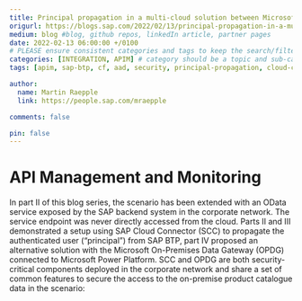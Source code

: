 ```yaml
---
title: Principal propagation in a multi-cloud solution between Microsoft Azure and SAP Business Technology Platform (BTP), Part V - Production readiness with unified API- and infrastructure management
origurl: https://blogs.sap.com/2022/02/13/principal-propagation-in-a-multi-cloud-solution-between-microsoft-azure-and-sap-business-technology-platform-btp-part-v-production-readiness-with-unified-api-and-infrastructure-management/
medium: blog #blog, github repos, linkedIn article, partner pages
date: 2022-02-13 06:00:00 +/0100
# PLEASE ensure consistent categories and tags to keep the search/filtering meaningful!
categories: [INTEGRATION, APIM] # category should be a topic and sub-category primary product
tags: [apim, sap-btp, cf, aad, security, principal-propagation, cloud-connector, sap-gateway, app-service, power-virtual-agent, onpremises-data-gateway, teams, oauth]     # TAG names should always be lowercase

author:
  name: Martin Raepple
  link: https://people.sap.com/mraepple

comments: false

pin: false
---
```


# API Management and Monitoring

In part II of this blog series, the scenario has been extended with an OData service exposed by the SAP backend system in the corporate network. The service endpoint was never directly accessed from the cloud. Parts II and III demonstrated a setup using SAP Cloud Connector (SCC) to propagate the authenticated user (“principal”) from SAP BTP, part IV proposed an alternative solution with the Microsoft On-Premises Data Gateway (OPDG) connected to Microsoft Power Platform. SCC and OPDG are both security-critical components deployed in the corporate network and share a set of common features to secure the access to the on-premise product catalogue data in the scenario:
